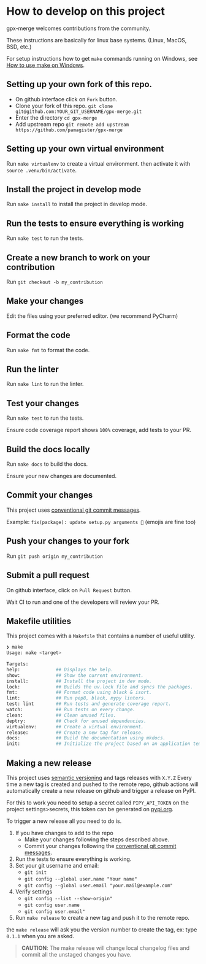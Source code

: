 # How to develop on this project

gpx-merge welcomes contributions from the community.

These instructions are basically for linux base systems. (Linux, MacOS, BSD, etc.)

For setup instructions how to get `make` commands running on Windows, 
see [How to use make on Windows](make_windows.md).


## Setting up your own fork of this repo.

- On github interface click on `Fork` button.
- Clone your fork of this repo. `git clone git@github.com:YOUR_GIT_USERNAME/gpx-merge.git`
- Enter the directory `cd gpx-merge`
- Add upstream repo `git remote add upstream https://github.com/pamagister/gpx-merge`

## Setting up your own virtual environment

Run `make virtualenv` to create a virtual environment.
then activate it with `source .venv/bin/activate`.

## Install the project in develop mode

Run `make install` to install the project in develop mode.

## Run the tests to ensure everything is working

Run `make test` to run the tests.

## Create a new branch to work on your contribution

Run `git checkout -b my_contribution`

## Make your changes

Edit the files using your preferred editor. (we recommend PyCharm)

## Format the code

Run `make fmt` to format the code.

## Run the linter

Run `make lint` to run the linter.

## Test your changes

Run `make test` to run the tests.

Ensure code coverage report shows `100%` coverage, add tests to your PR.

## Build the docs locally

Run `make docs` to build the docs.

Ensure your new changes are documented.

## Commit your changes

This project uses [conventional git commit messages](https://www.conventionalcommits.org/en/v1.0.0/).

Example: `fix(package): update setup.py arguments 🎉` (emojis are fine too)

## Push your changes to your fork

Run `git push origin my_contribution`

## Submit a pull request

On github interface, click on `Pull Request` button.

Wait CI to run and one of the developers will review your PR.
## Makefile utilities

This project comes with a `Makefile` that contains a number of useful utility.

```bash 
❯ make
Usage: make <target>

Targets:
help:             ## Displays the help.
show:             ## Show the current environment.
install:          ## Install the project in dev mode.
lock:             ## Builds the uv.lock file and syncs the packages.
fmt:              ## Format code using black & isort.
lint:             ## Run pep8, black, mypy linters.
test: lint        ## Run tests and generate coverage report.
watch:            ## Run tests on every change.
clean:            ## Clean unused files. 
deptry:           ## Check for unused dependencies.
virtualenv:       ## Create a virtual environment.
release:          ## Create a new tag for release.
docs:             ## Build the documentation using mkdocs.
init:             ## Initialize the project based on an application template.
```

## Making a new release

This project uses [semantic versioning](https://semver.org/) and tags releases with `X.Y.Z`
Every time a new tag is created and pushed to the remote repo, github actions will
automatically create a new release on github and trigger a release on PyPI.

For this to work you need to setup a secret called `PIPY_API_TOKEN` on the project settings>secrets, 
this token can be generated on [pypi.org](https://pypi.org/account/).

To trigger a new release all you need to do is.

1. If you have changes to add to the repo
    * Make your changes following the steps described above.
    * Commit your changes following the [conventional git commit messages](https://www.conventionalcommits.org/en/v1.0.0/).
2. Run the tests to ensure everything is working.
3. Set your git username and email:
    * `git init`
    * `git config --global user.name "Your name"`
    * `git config --global user.email "your.mail@example.com"`
4. Verify settings
    * `git config --list --show-origin"`
    * `git config user.name`
    * `git config user.email"`
5. Run `make release` to create a new tag and push it to the remote repo.

the `make release` will ask you the version number to create the tag, ex: type `0.1.1` when you are asked.

> **CAUTION**:  The make release will change local changelog files and commit all the unstaged changes you have.
